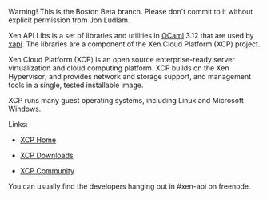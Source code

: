 Warning! This is the Boston Beta branch. Please don't commit to it
without explicit permission from Jon Ludlam.

Xen API Libs is a set of libraries and utilities in
[OCaml](http://caml.inria.fr/ocaml/) 3.12 that are used by
[xapi](https://github.com/xen-org/xen-api). The libraries are a
component of the Xen Cloud Platform (XCP) project.

Xen Cloud Platform (XCP) is an open source enterprise-ready server
virtualization and cloud computing platform.  XCP builds on the Xen
Hypervisor; and provides network and storage support, and management
tools in a single, tested installable image.

XCP runs many guest operating systems, including Linux and Microsoft
Windows.

Links:

* [XCP Home](http://www.xen.org/products/cloudxen.html)

* [XCP Downloads](http://www.xen.org/download/xcp/index.html)

* [XCP Community](http://www.xen.org/products/xcp/community_and_support.html)

You can usually find the developers hanging out in #xen-api on
freenode.
